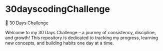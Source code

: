 # 30dayscodingChallenge
🚀 30 Days Challenge 

Welcome to my 30 Days Challenge – a journey of consistency, discipline, and growth!
This repository is dedicated to tracking my progress, learning new concepts, and building habits one day at a time.
